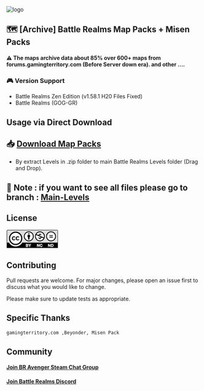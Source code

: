 
![logo](https://github.com/KravitzMC/BattleRealmsMapPacks/blob/main/brbanner.png "Map packs logo")

## 🗺 [Archive] Battle Realms Map Packs + Misen Packs

#### ⚠️ The maps archive data about 85% over 600+ maps from forums.gamingterritory.com (Before Server down era). and other ....

### 🎮 Version Support

- Battle Realms Zen Edition (v1.58.1 H20 Files Fixed)
- Battle Realms (GOG-GR)

## Usage via Direct Download

## 📥 [Download Map Packs](https://github.com/KravitzMC/BattleRealmsMapPacks/archive/refs/heads/main-levels.zip)

- By extract Levels in .zip folder to main Battle Realms Levels folder (Drag and Drop).


#### <h2> 🔴 Note : if you want to see all files please go to branch : <a href="https://github.com/KravitzMC/BattleRealmsMapPacks/tree/main-levels">Main-Levels</a></h2>


## License 
[![License: CC BY-NC-ND 4.0](https://raw.githubusercontent.com/KravitzMC/BattleRealmsMapPacks/main/byncnd.png)](https://creativecommons.org/licenses/by-nc-nd/4.0/)

## Contributing
Pull requests are welcome. For major changes, please open an issue first to discuss what you would like to change.

Please make sure to update tests as appropriate.

## Specific Thanks

```
gamingterritory.com ,Beyonder, Misen Pack
```
## Community

#### [Join BR Avenger Steam Chat Group](https://s.team/chat/CdxIJrFX)
#### [Join Battle Realms Discord](https://discord.com/invite/battlerealms)
